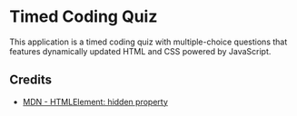 # Timed Coding Quiz
This application is a timed coding quiz with multiple-choice questions that features dynamically updated HTML and CSS powered by JavaScript.

## Credits
- [MDN - HTMLElement: hidden property](https://developer.mozilla.org/en-US/docs/Web/API/HTMLElement/hidden)